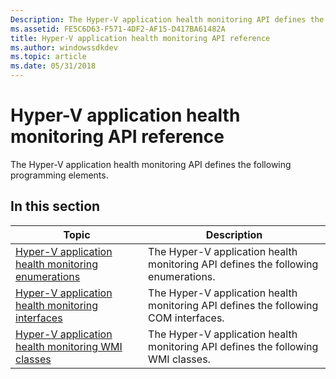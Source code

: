 ```yaml
---
Description: The Hyper-V application health monitoring API defines the following programming elements.
ms.assetid: FE5C6D63-F571-4DF2-AF15-D417BA61482A
title: Hyper-V application health monitoring API reference
ms.author: windowssdkdev
ms.topic: article
ms.date: 05/31/2018
---
```


# Hyper-V application health monitoring API reference

The Hyper-V application health monitoring API defines the following programming elements.

## In this section



| Topic                                                                                                                   | Description                                                                                    |
|-------------------------------------------------------------------------------------------------------------------------|------------------------------------------------------------------------------------------------|
| [Hyper-V application health monitoring enumerations](hyper-v-application-health-monitoring-enumerations.md)<br/> | The Hyper-V application health monitoring API defines the following enumerations.<br/>   |
| [Hyper-V application health monitoring interfaces](hyper-v-application-health-monitoring-interfaces.md)<br/>     | The Hyper-V application health monitoring API defines the following COM interfaces.<br/> |
| [Hyper-V application health monitoring WMI classes](hyper-v-application-health-monitoring-wmi-classes.md)<br/>   | The Hyper-V application health monitoring API defines the following WMI classes.<br/>    |



 

 

 





